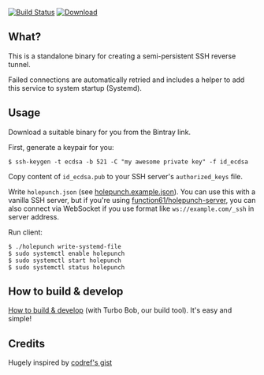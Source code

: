 [![Build Status](https://img.shields.io/travis/function61/holepunch-client.svg?style=for-the-badge)](https://travis-ci.org/function61/holepunch-client)
[![Download](https://img.shields.io/bintray/v/function61/holepunch-client/main.svg?style=for-the-badge&label=Download)](https://bintray.com/function61/holepunch-client/main/_latestVersion#files)

What?
-----

This is a standalone binary for creating a semi-persistent SSH reverse tunnel.

Failed connections are automatically retried and includes a helper to add this service to system startup (Systemd).


Usage
-----

Download a suitable binary for you from the Bintray link.

First, generate a keypair for you:

```
$ ssh-keygen -t ecdsa -b 521 -C "my awesome private key" -f id_ecdsa
```

Copy content of `id_ecdsa.pub` to your SSH server's `authorized_keys` file.

Write `holepunch.json` (see [holepunch.example.json](holepunch.example.json)).
You can use this with a vanilla SSH server, but if you're using
[function61/holepunch-server](https://github.com/function61/holepunch-server), you can also
connect via WebSocket if you use format like `ws://example.com/_ssh` in server address.

Run client:

```
$ ./holepunch write-systemd-file
$ sudo systemctl enable holepunch
$ sudo systemctl start holepunch
$ sudo systemctl status holepunch
```


How to build & develop
----------------------

[How to build & develop](https://github.com/function61/turbobob/blob/master/docs/external-how-to-build-and-dev.md)
(with Turbo Bob, our build tool). It's easy and simple!


Credits
-------

Hugely inspired by [codref's gist](https://gist.github.com/codref/473351a24a3ef90162cf10857fac0ff3)
